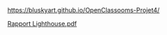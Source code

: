 https://bluskyart.github.io/OpenClassooms-Projet4/

[Rapport Lighthouse.pdf](https://github.com/user-attachments/files/17194933/Lescrohart_Guerwan_2_audit_lighthouse_092024.pdf)
